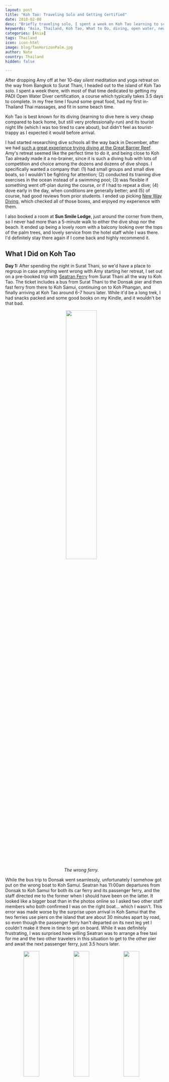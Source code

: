```yaml
---
layout: post
title: "Koh Tao: Traveling Solo and Getting Certified"
date: 2018-02-08
desc: "Briefly traveling solo, I spent a week on Koh Tao learning to scuba dive and relaxing."
keywords: "Asia, Thailand, Koh Tao, What to Do, diving, open water, new way, certification, beach, scuba, massage, RTW"
categories: [Asia]
tags: Thailand
icon: icon-html
image: blog/TaoHorizonPalm.jpg
author: Nate
country: Thailand
hidden: false

---
```


After dropping Amy off at her 10-day _silent_ meditation and yoga retreat on the way from Bangkok to Surat Thani, I headed out to the island of Koh Tao solo. I spent a week there, with most of that time dedicated to getting my PADI Open Water Diver certification, a course which typically takes 3.5 days to complete. In my free time I found some great food, had my first in-Thailand Thai massages, and fit in some beach time.

Koh Tao is best known for its diving (learning to dive here is very cheap compared to back home, but still very professionally-run) and its tourist night life (which I was too tired to care about), but didn't feel as tourist-trappy as I expected it would before arrival.

I had started researching dive schools all the way back in December, after we had [such a great experience trying diving at the Great Barrier Reef](). Amy's retreat seemed like the perfect time to do it, and being close to Koh Tao already made it a no-brainer, since it is such a diving hub with lots of competition and choice among the dozens and dozens of dive shops. I specifically wanted a company that: (1) had small groups and small dive boats, so I wouldn't be fighting for attention; (2) conducted its training dive exercises in the ocean instead of a swimming pool; (3) was flexible if something went off-plan during the course, or if I had to repeat a dive; (4) dove early in the day, when conditions are generally better; and (5) of course, had good reviews from prior students. I ended up picking [New Way Diving](), which checked all of those boxes, and enjoyed my experience with them.

I also booked a room at **Sun Smile Lodge**, just around the corner from them, so I never had more than a 5-minute walk to either the dive shop nor the beach. It ended up being a lovely room with a balcony looking over the tops of the palm trees, and lovely service from the hotel staff while I was there. I'd definitely stay there again if I come back and highly recommend it.

## <i class="fa fa-check-square" aria-hidden="true" style="color:#2495C4;"></i> What I Did on Koh Tao

**Day 1:** After spending the night in Surat Thani, so we'd have a place to regroup in case anything went wrong with Amy starting her retreat, I set out on a pre-booked trip with [Seatran Ferry](https://www.seatranferry.com) from Surat Thani all the way to Koh Tao. The ticket includes a bus from Surat Thani to the Donsak pier and then fast ferry from there to Koh Samui, continuing on to Koh Phangan, and finally arriving at Koh Tao around 6-7 hours later. While it'd be a long trek, I had snacks packed and some good books on my Kindle, and it wouldn't be that bad.

<div style="text-align: center; max-width: calc(100% - 20px);"><a href="/static/assets/img/blog/TaoWrongFerry.jpg" target="_blank"><img src="/static/assets/img/blog/TaoWrongFerry.jpg" width="45%"></a><p><i>The wrong ferry.</i></p></div><p></p>

While the bus trip to Donsak went seamlessly, unfortunately I somehow got put on the wrong boat to Koh Samui. Seatran has 11:00am departures from Donsak to Koh Samui for both its car ferry and its passenger ferry, and the staff directed me to the former when I should have been on the latter. It looked like a bigger boat than in the photos online so I asked two other staff members who both confirmed I was on the right boat... which I wasn't. This error was made worse by the surprise upon arrival in Koh Samui that the two ferries use piers on the island that are about 30 minutes apart by road, so even though the passenger ferry han't departed on its next leg yet I couldn't make it there in time to get on board. While it was definitely frustrating, I was surprised how willing Seatran was to arrange a free taxi for me and the two other travelers in this situation to get to the other pier and await the next passenger ferry, just 3.5 hours later. 

<div style="text-align: center; max-width: calc(100% - 20px);"><a href="/static/assets/img/blog/TaoSamuiReading.jpg" target="_blank"><img src="/static/assets/img/blog/TaoSamuiReading.jpg" width="32%"></a> <a href="/static/assets/img/blog/TaoSamuiBeach.jpg" target="_blank"><img src="/static/assets/img/blog/TaoSamuiBeach.jpg" width="32%"></a> <a href="/static/assets/img/blog/TaoSamuiPlane.jpg" target="_blank"><img src="/static/assets/img/blog/TaoSamuiPlane.jpg" width="32%"></a><p><i>Can't complain too much about the view from the passenger pier on Koh Samui.</i></p></div><p></p>

I do have to wonder whether I would have ended up on the wrong boat if Amy had been there as well–can be very helpful to have someone to check your "this doesn't feel quite right" feelings with! Overall it wasn't the end of the world, just meant more reading and relaxing time for me, but did mean that I couldn't start my Open Water class that afternoon as planned. Instead when I arrived around 6:30pm I picked up my paperwork and course book, checked into my hotel, and got to spend a couple hours reviewing the materials solo. 

I also found **995 Roasted Duck** a few minutes away from my hotel and on one of the main streets near **Sairee Beach**, which quickly became my go-to restaurant for the week. They don't serve many things, but the roasted duck they do serve is wonderful, and the spicy soup you can get it on top of is also great. At 2-3 USD a bowl, it really couldn't be beat, and I ended up going back four more times in the next six days.

**Day 2:** We began my first day of the Open Water course with some "classroom" time, going over the material in the first couple sections of the PADI course book. The morning, complete with PADI-mandatory quizzes to ensure we were learning as we went, was really a throwback to high school classes and used a part of my brain–rote memorization–I feel like doesn't get much exercise anymore. Of course, none of the material is very complicated, as its all written in the hopes that a 12-year-old can understand it.

After a quick lunch break we headed to the pier to hop on New Way's dive boat and went up to **Mango Bay** for our first "confined water" dive. I love that New Way does these dives in the ocean (under just a few meters of water on the sandy beach bottom, but still!) and we all practiced our basic scuba skills, including habits to get into for when things go wrong (switching to a buddy's air supply, replacing your mask underwater, etc). I definitely spent more time watching the three other students in my group attempt to complete the skills than I did actually doing anything myself, but could use that extra time to practice my buoyancy control.

<div style="text-align: center; max-width: calc(100% - 20px);"><a href="/static/assets/img/blog/TaoDiveBoat.jpg" target="_blank"><img src="/static/assets/img/blog/TaoDiveBoat.jpg" width="45%"></a><p><i>New Way's bigger boat (they have two).</i></p></div><p></p>

After we all passed those skills, we got back in the boat and made the short trip to **Twins**, where we did our first dive to 12 meters. As with every dive during the course, in addition to some time moving around, looking at coral/fish, and enjoying ourselves, we also had more skills to complete. I think my least favorite skill of the whole process was the requirement to remove my mask, swim around underwater while continuing to breathe through the regulator (with my nose uncovered) and then put my mask back on eventually. Breathing through your mouth with your nose in the water makes you feel a bit like you could drown at any moment, and is a bit panic-inducing at first so its probably good they force you to practice...

We got back to the dive shop around 5pm, had to clean and store our gear, and then I got the privilege of watching the full 90-minute video that PADI mandates for all students, which my classmates had watched the previous afternoon while I was stuck on my ferry journey. When that finally finished I was both starving and exhausted and made the 1-minute walk straight to **995 Roasted Duck** for another great dinner. Afterward I made a quick loop to check out the scene at the beach (full of fire dancers...) and then holed up to finish the last two sections of reading and worksheets out of the book. Really a full day of thinking about diving!

**Day 3:** The next day was a mirror image, complete with classroom time, a confined water dive at Mango Bay, and our second dive at Twins. Normally New Way mixes up the locations more, but most of the time I was on Koh Tao the winds were higher than usual and the only calm dive sites were on small the leeward edge of the island.

While I didn't have any more homework to do, I did have an early bedtime so I could survive my 5am alarm for the final day of the course.

**Day 4:** Unfortunately after hearing that 5am alarm, scarfing down some instant noodles, and making it to the dive shop by our 5:45am call time, our instructor didn't show up. He was eventually roused, and apologized profusely, but at that point it didn't make sense to try to fit in two morning dives as the weather worsened. 

With an unforeseen day "off", I took full advantage and headed to **Massage With a Viw** for my first Thai massage–and at a 20% discount since it was before noon! I have been looking forward to getting cheap massages in Thailand pretty much since we started talking about taking this trip years ago, and this 10 USD one (including tip) did not disappoint. Just a few minutes from my hotel and on a second-floor balcony right over the beach with nothing but the waves to listen to, this was pretty much ideal.

<div style="text-align: center; max-width: calc(100% - 20px);"><a href="/static/assets/img/blog/TaoRainOcean.jpg" target="_blank"><img src="/static/assets/img/blog/TaoRainOcean.jpg" width="45%"></a> <a href="/static/assets/img/blog/TaoRainStreet.jpg" target="_blank"><img src="/static/assets/img/blog/TaoRainStreet.jpg" width="25.4%"></a><p><i>Rain, rain, and more rain.</i></p></div><p></p>

Afterward I walked south down the beach and got lunch at **Blue Water**. The food wasn't great, and is on the pricey side for Thailand, but the setting is lovely. I spent two hours on their upstairs deck eating, reading, and watching the now-arrived storm pour down all around me. Many of the streets of Koh Tao were built because of the wide, flat strips of land already there–generated by flash flood rivers–and turn back into rivers when it rains hard. I made it back to my hotel during a pause in the downpour and then spent the afternoon on my balcony watching motorcycles try to navigate through rushing rivers. Since the internet was working great, I also took advantage of the downtime to catch up on some blogging, do some more planning for future stops, and get new books on my Kindle.

**Day 5:** Another day, another 5am alarm. New Way had generously upgraded me to a **Sail Rock** trip for my final two dives, which I was pretty excited about since it is supposed to be the best dive spot in the Koh Tao area. We were on the boat before 6:30am and making the ~2 hour trip to the small pinnacle in the middle of the sea between Koh Tao and Koh Phangan. The swell was pretty rough and the captain considered turning back, but we kept going and ended up being the first boat there. I was feeling a little seasick, but not bad enough to keep me out of the water. For the final two dives of my course we had a couple skills to complete, but got to spend most of our time enjoying the dive site itself, all the way down to our maximum of 18 meters. The best part of the dives was definitely moving up and down through the `chimney`, a vertical tunnel through one side of the pinnacle going from 12 meters to 18 meters and full of colorful corals.

<div style="text-align: center; max-width: calc(100% - 20px);"><a href="/static/assets/img/blog/TaoSunrisePier.jpg" target="_blank"><img src="/static/assets/img/blog/TaoSunrisePier.jpg" width="45%"></a> <a href="/static/assets/img/blog/TaoSailRock.jpg" target="_blank"><img src="/static/assets/img/blog/TaoSailRock.jpg" width="45%"></a><p><i>Left: Dawn at the pier. Right: Sail Rock.</i></p></div><p></p>

The trip back was much smoother, moving with the swell instead of into them, and before we knew it we were at **Shark Island** for my first post-certification just-for-fun dive! This ended up being my favorite dive of the trip, with much better visibility than at Sail Rock and more variety of sea life than at Mango Bay or Twins. We finished our dive, packed up, headed back to the shop, and got our official certification paperwork. 

While it was only mid-afternoon, I was exhausted and did nothing the rest of the day except go to **Paloy J Thai Food** for dinner. A few buildings further up the road from 995 Roasted Duck, I had their amazingly-flavorful Penang Curry while watching the locals swing by for to-go pickups on their motorbikes.

**Day 6:** Even after sleeping almost 10 hours, I was still pretty exhausted from all the diving and sunshine. My last full day on Koh Tao, I wanted to explore a bit more than I had had time to. After getting my onward ferry ticket to Koh Phangan arranged by my hotel, I got my second massage at NAME (even better than the first one), and then took the long walk all the way to **Mae Haad**, along the beach and parallel pedestrian path. This is the same distance we had gone by pick-up truck every day between dive shop and dive boat, but by foot was a great way to see the full spectrum of beachfront bungalows, bars, and dive shops on the long stretch of sand between the pier and Sairee Beach. I had a nice lunch at the **Greasy Spoon** in Mae Haad, took the same waterfront route back, and went to get my third haircut of the trip. I went to a one-seat barbershop without a name in an alleyway between my hotel and dive shop and they did a great job for 6 USD.

<div style="text-align: center; max-width: calc(100% - 20px);"><a href="/static/assets/img/blog/TaoSairee.jpg" target="_blank"><img src="/static/assets/img/blog/TaoSairee.jpg" width="45%"></a> <a href="/static/assets/img/blog/TaoMae.jpg" target="_blank"><img src="/static/assets/img/blog/TaoMae.jpg" width="45%"></a><p><i>Left: Sairee Beach. Right: Mae Beach.</i></p></div><p></p>

With my time on Koh Tao coming to an end, I spent sunset reading on the beach and then had a final dinner at 995 Roasted Duck and then packed up. 

<div style="text-align: center; max-width: calc(100% - 20px);"><a href="/static/assets/img/blog/TaoHorizonPalm.jpg" target="_blank"><img src="/static/assets/img/blog/TaoHorizonPalm.jpg" width="45%"></a> <a href="/static/assets/img/blog/TaoSunset.jpg" target="_blank"><img src="/static/assets/img/blog/TaoSunset.jpg" width="45%"></a></div><p></p>

**Day 7:** I took advantage of my hotel's free taxi to the pier at 9am and then got on my 10am Songserm ferry to Koh Phangan. It was a bit sad to leave on what was probably the nicest day of my time on the island, but Koh Phangan isn't far away and should get the same nice weather.

<div style="text-align: center; max-width: calc(100% - 20px);"><a href="/static/assets/img/blog/TaoSongserm.jpg" target="_blank"><img src="/static/assets/img/blog/TaoSongserm.jpg" width="45%"></a><p><i>The right ferry, this time.</i></p></div><p></p>

## <i class="fa fa-check-square" aria-hidden="true" style="color:#2495C4;"></i> How I Did with Our Budget

For my time in Koh Tao, we had budgeted as much as 42 USD a night for accommodations, since there was a chance Amy would end up joining me if she wasn't able to start her retreat. I ended up spending exactly that, which was well worth it for a lovely room at the Sun Smile Lodge. I probably could have ended up paying slightly less if I were willing to wander around with my bags upon arrival comparing rates, but that wasn't worth it to me.

We had also budgeted 8 USD per day per person for food and 10 USD per day per person for entertainment for our time in Thailand. Out of that planned 18 USD per day for just me, I ended up spending 21 USD per day on average, including my massages (21 USD total for two), my onward ferry (11 USD), and my extra dive at Shark Island (22 USD). My Open Water Diver course itself was a lovely Christmas gift from my parents, so luckily did not blow up our budget for Thailand. With Amy spending nothing during her retreat, we're doing well overall!
